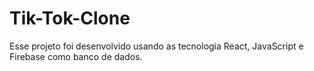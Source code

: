 # Tik-Tok-Clone
Esse projeto foi desenvolvido usando as tecnologia React, JavaScript e Firebase como banco de dados.
